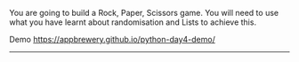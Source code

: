 You are going to build a Rock, Paper, Scissors game. You will need to use what you have learnt about randomisation and Lists to achieve this.

Demo
https://appbrewery.github.io/python-day4-demo/

---
